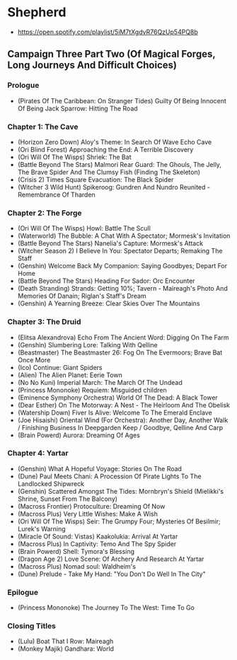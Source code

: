 # Shepherd

* https://open.spotify.com/playlist/5iM7tXgdvR76QzUp54PQ8b

## Campaign Three Part Two (Of Magical Forges, Long Journeys And Difficult Choices)
### Prologue

* (Pirates Of The Caribbean: On Stranger Tides) Guilty Of Being Innocent Of Being Jack Sparrow: Hitting The Road

### Chapter 1: The Cave

* (Horizon Zero Down) Aloy's Theme: In Search Of Wave Echo Cave
* (Ori Blind Forest) Approaching the End: A Terrible Discovery
* (Ori Will Of The Wisps) Shriek: The Bat
* (Battle Beyond The Stars) Malmori Rear Guard: The Ghouls, The Jelly, The Brave Spider And The Clumsy Fish (Finding The Skeleton)
* (Crisis 2) Times Square Evacuation: The Black Spider
* (Witcher 3 Wild Hunt) Spikeroog: Gundren And Nundro Reunited - Remembrance Of Tharden

### Chapter 2: The Forge

* (Ori Will Of The Wisps) Howl: Battle The Scull
* (Waterworld) The Bubble: A Chat With A Spectator; Mormesk's Invitation
* (Battle Beyond The Stars) Nanelia's Capture: Mormesk's Attack
* (Witcher Season 2) I Believe In You: Spectator Departs; Remaking The Staff
* (Genshin) Welcome Back My Companion: Saying Goodbyes; Depart For Home
* (Battle Beyond The Stars) Heading For Sador: Orc Encounter
* (Death Stranding) Strands: Getting 10%; Tavern - Maireagh's Photo And Memories Of Danain; Riglan's Staff's Dream
* (Genshin) A Yearning Breeze: Clear Skies Over The Mountains

### Chapter 3: The Druid

* (Elitsa Alexandrova) Echo From The Ancient Word: Digging On The Farm
* (Genshin) Slumbering Lore: Talking With Qelline
* (Beastmaster) The Beastmaster 26: Fog On The Evermoors; Brave Bat Once More
* (Ico) Continue: Giant Spiders
* (Alien) The Alien Planet: Eerie Town
* (No No Kuni) Imperial March: The March Of The Undead
* (Princess Mononoke) Requiem: Misguided children
* (Eminence Symphony Orchestra) World Of The Dead: A Black Tower
* (Dear Esther) On The Motorway: A Nest - The Heirloom And The Obelisk
* (Watership Down) Fiver Is Alive: Welcome To The Emerald Enclave
* (Joe Hisaishi) Oriental Wind (For Orchestra): Another Day, Another Walk / Finishing Business In Deepgarden Keep / Goodbye, Qelline And Carp
* (Brain Powerd) Aurora: Dreaming Of Ages

### Chapter 4: Yartar

* (Genshin) What A Hopeful Voyage: Stories On The Road
* (Dune) Paul Meets Chani: A Procession Of Pirate Lights To The Landlocked Shipwreck
* (Genshin) Scattered Amongst The Tides: Mornbryn's Shield (Mielikki's Shrine, Sunset From The Balcony)
* (Macross Frontier) Protoculture: Dreaming Of Now
* (Macross Plus) Very Little Wishes: Make A Wish
* (Ori Will Of The Wisps) Seir: The Grumpy Four; Mysteries Of Besilmir; Lurek's Warning
* (Miracle Of Sound: Vistas) Kaakolukia: Arrival At Yartar
* (Macross Plus) In Captivity: Temo And The Spy Spider
* (Brain Powerd) Shell: Tymora's Blessing
* (Dragon Age 2) Love Scene: Of Archery And Research At Yartar
* (Macross Plus) Nomad soul: Waldheim's
* (Dune) Prelude - Take My Hand: "You Don't Do Well In The City"

### Epilogue

* (Princess Mononoke) The Journey To The West: Time To Go

### Closing Titles

* (Lulu) Boat That I Row: Maireagh
* (Monkey Majik) Gandhara: World
